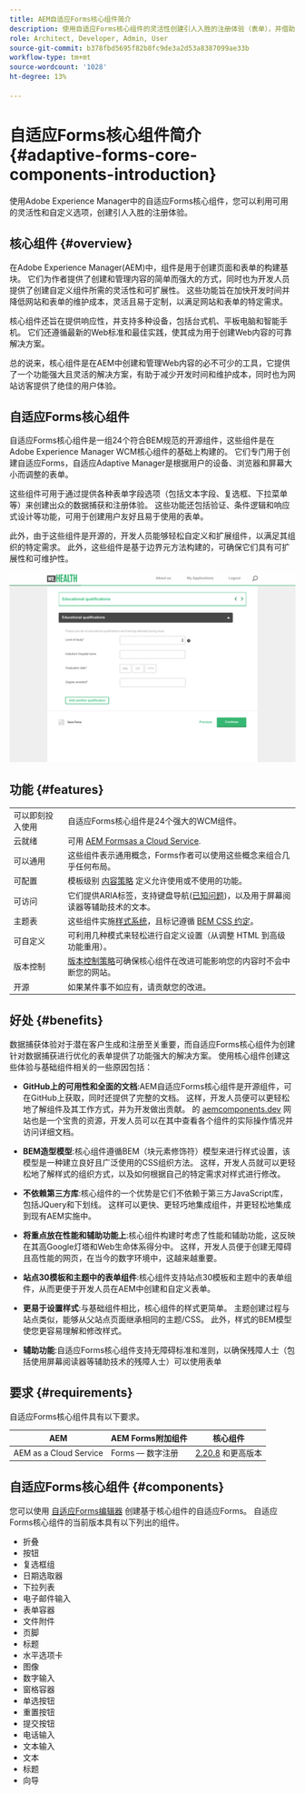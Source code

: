 ```yaml
---
title: AEM自适应Forms核心组件简介
description: 使用自适应Forms核心组件的灵活性创建引人入胜的注册体验（表单），并借助Adobe Experience Manager的强大功能提供。
role: Architect, Developer, Admin, User
source-git-commit: b378fbd5695f82b8fc9de3a2d53a8387099ae33b
workflow-type: tm+mt
source-wordcount: '1028'
ht-degree: 13%

---
```



# 自适应Forms核心组件简介 {#adaptive-forms-core-components-introduction}

使用Adobe Experience Manager中的自适应Forms核心组件，您可以利用可用的灵活性和自定义选项，创建引人入胜的注册体验。

## 核心组件  {#overview}

在Adobe Experience Manager(AEM)中，组件是用于创建页面和表单的构建基块。 它们为作者提供了创建和管理内容的简单而强大的方式，同时也为开发人员提供了创建自定义组件所需的灵活性和可扩展性。 这些功能旨在加快开发时间并降低网站和表单的维护成本，灵活且易于定制，以满足网站和表单的特定需求。

核心组件还旨在提供响应性，并支持多种设备，包括台式机、平板电脑和智能手机。 它们还遵循最新的Web标准和最佳实践，使其成为用于创建Web内容的可靠解决方案。

总的说来，核心组件是在AEM中创建和管理Web内容的必不可少的工具，它提供了一个功能强大且灵活的解决方案，有助于减少开发时间和维护成本，同时也为网站访客提供了绝佳的用户体验。

## 自适应Forms核心组件

自适应Forms核心组件是一组24个符合BEM规范的开源组件，这些组件是在Adobe Experience Manager WCM核心组件的基础上构建的。 它们专门用于创建自适应Forms，自适应Adaptive Manager是根据用户的设备、浏览器和屏幕大小而调整的表单。

这些组件可用于通过提供各种表单字段选项（包括文本字段、复选框、下拉菜单等）来创建出众的数据捕获和注册体验。 这些功能还包括验证、条件逻辑和响应式设计等功能，可用于创建用户友好且易于使用的表单。

此外，由于这些组件是开源的，开发人员能够轻松自定义和扩展组件，以满足其组织的特定需求。 此外，这些组件是基于边界元方法构建的，可确保它们具有可扩展性和可维护性。

![](assets/sample-adaptive-form.png)

## 功能 {#features}

|  |  |
|---|---|
| 可以即刻投入使用 | 自适应Forms核心组件是24个强大的WCM组件。 |
| 云就绪 | 可用  [AEM Formsas a Cloud Service](https://experienceleague.adobe.com/docs/experience-manager-cloud-service/content/forms/home.html). |
| 可以通用 | 这些组件表示通用概念，Forms作者可以使用这些概念来组合几乎任何布局。 |
| 可配置 | 模板级别 [内容策略](https://experienceleague.adobe.com/docs/experience-manager-cloud-service/content/implementing/developing/full-stack/components-templates/templates.html?lang=zh-Hans#content-policies) 定义允许使用或不使用的功能。 |
| 可访问 | 它们提供ARIA标签，支持键盘导航([已知问题](https://github.com/adobe/aem-core-wcm-components/issues?utf8=✓&amp;q=is%3Aissue+is%3Aopen+accessibility+in%3Atitle))，以及用于屏幕阅读器等辅助技术的文本。 |
| 主题表 | 这些组件实施[样式系统](https://experienceleague.adobe.com/docs/experience-manager-cloud-service/content/sites/authoring/features/style-system.html?lang=zh-Hans)，且标记遵循 [BEM CSS 约定](https://getbem.com/)。 |
| 可自定义 | 可利用几种模式来轻松进行自定义设置（从调整 HTML 到高级功能重用）。 |
| 版本控制 | [版本控制策略](https://github.com/adobe/aem-core-wcm-components/wiki/Versioning-policies)可确保核心组件在改进可能影响您的内容时不会中断您的网站。 |
| 开源 | 如果某件事不如应有，请贡献您的改进。 |

<!-- comply with [WCAG 2.1 standard](https://www.w3.org/TR/WCAG21/), -->


## 好处 {#benefits}

数据捕获体验对于潜在客户生成和注册至关重要，而自适应Forms核心组件为创建针对数据捕获进行优化的表单提供了功能强大的解决方案。 使用核心组件创建这些体验与基础组件相关的一些原因包括：

* **GitHub上的可用性和全面的文档**:AEM自适应Forms核心组件是开源组件，可在GitHub上获取，同时还提供了完整的文档。 这样，开发人员便可以更轻松地了解组件及其工作方式，并为开发做出贡献。 的 [aemcomponents.dev](https://www.aemcomponents.dev/) 网站也是一个宝贵的资源，开发人员可以在其中查看各个组件的实际操作情况并访问详细文档。

* **BEM造型模型**:核心组件遵循BEM（块元素修饰符）模型来进行样式设置，该模型是一种建立良好且广泛使用的CSS组织方法。 这样，开发人员就可以更轻松地了解样式的组织方式，以及如何根据自己的特定需求对样式进行修改。

* **不依赖第三方库**:核心组件的一个优势是它们不依赖于第三方JavaScript库，包括JQuery和下划线。 这样可以更快、更轻巧地集成组件，并更轻松地集成到现有AEM实施中。

* **将重点放在性能和辅助功能上**:核心组件构建时考虑了性能和辅助功能，这反映在其高Google灯塔和Web生命体系得分中。 这样，开发人员便于创建无障碍且高性能的网页，在当今的数字环境中，这越来越重要。

* **站点30模板和主题中的表单组件**:核心组件支持站点30模板和主题中的表单组件，从而更便于开发人员在AEM中创建和自定义表单。

* **更易于设置样式**:与基础组件相比，核心组件的样式更简单。 主题创建过程与站点类似，能够从父站点页面继承相同的主题/CSS。 此外，样式的BEM模型使您更容易理解和修改样式。

* **辅助功能**:自适应Forms核心组件支持无障碍标准和准则，以确保残障人士（包括使用屏幕阅读器等辅助技术的残障人士）可以使用表单


<!-- >, such as  [WCAG 2.1 standard](https://www.w3.org/TR/WCAG21/), to ensure that forms can be used by people with disabilities, including those using assistive technologies such as screen readers.

*   **Alignment with AEM Sites**: The Core Components are designed to be more aligned with AEM Sites, making it easier for Sites users to adopt and use them without having to learn anything new. The components use the same front-end pipeline as Sites, making it easier to style and modify their appearance. 

<!-- Additionally, the following points further illustrate this alignment:

    *   **Authoring experience inline with Page editor**: The Core Components have an authoring experience that is inline with the Sites editor, with dialogs and other experiences similar to the Page editor. This makes it easier for Sites users to create and manage forms within the familiar context of the Sites editor.

    *   **Inline form editing in Sites editor**: The Core Components allow  inline form editing within the Sites editor, avoiding the need to switch back and forth between editors. This streamlines the authoring experience and makes it easier to create and manage forms.

    *   **Inheriting Sites features in Forms**: Forms authored within a Sites page inherit the same features as Sites. This provides a seamless and integrated experience for creating and managing forms within the context of AEM Sites 
    
    <!--including Multi Site Manager, the ability to use Sites components within a form for static content, support for scheduled publish/unpublish, form translation aligned with Sites translation, versioning, and targeting -->



## 要求 {#requirements}

自适应Forms核心组件具有以下要求。

| AEM | AEM Forms附加组件 | 核心组件 |
|---|---|---|
| AEM as a Cloud Service | Forms — 数字注册 | [2.20.8](/help/versions.md) 和更高版本 |


## 自适应Forms核心组件 {#components}

您可以使用 [自适应Forms编辑器](https://experienceleague.adobe.com/docs/experience-manager-cloud-service/content/forms/adaptive-forms-authoring/authoring-adaptive-forms-core-components/create-an-adaptive-form-on-forms-cs/creating-adaptive-form-core-components.html) 创建基于核心组件的自适应Forms。 自适应Forms核心组件的当前版本具有以下列出的组件。

* 折叠
* 按钮
* 复选框组
* 日期选取器
* 下拉列表
* 电子邮件输入
* 表单容器
* 文件附件
* 页脚
* 标题
* 水平选项卡
* 图像
* 数字输入
* 窗格容器
* 单选按钮
* 重置按钮
* 提交按钮
* 电话输入
* 文本输入
* 文本
* 标题
* 向导

